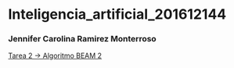 # Inteligencia_artificial_201612144
### Jennifer Carolina Ramirez Monterroso

[Tarea 2 -> Algoritmo BEAM 2](https://jenyramirez.github.io/Inteligencia_artificial_201612144/)